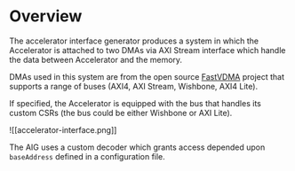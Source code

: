 # Overview

The accelerator interface generator produces a system in which the Accelerator is attached to two DMAs via AXI Stream interface which handle the data between Accelerator and the memory.

DMAs used in this system are from the open source [FastVDMA](https://github.com/antmicro/fastvdma) project that supports a range of buses (AXI4, AXI Stream, Wishbone, AXI4 Lite).

If specified, the Accelerator is equipped with the bus that handles its custom CSRs (the bus could be either Wishbone or AXI Lite).

![[accelerator-interface.png]]

The AIG uses a custom decoder which grants access depended upon `baseAddress` defined in a configuration file.
